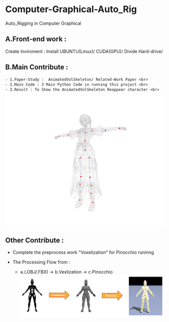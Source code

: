 # Computer-Graphical-Auto_Rig
Auto_Rigging in Computer Graphical


## A.Front-end work : 
Create Inviroment : Install UBUNTU(Linux)/ CUDA(GPU)/ Divide Hard-drive/ 

## B.Main Contribute : 
    - 1.Paper-Study :  AnimatedVolSkeleton/ Related-Work Paper <br>
    - 2.Main Code : 3 Main Python Code in running this project <br>
    - 3.Result : To Show the AnimatedVolSkeleton Reappear character <br>

![image](AVS.jpg)

## Other Contribute : 
- Complete the preprocess work "Voxelization" for Pinocchio runinng <br>

- The Processing Flow from : 
    - a.(.OBJ/.FBX) -> b.Vexlization -> c.Pinocchio
![image](Auto_Rig.png)

